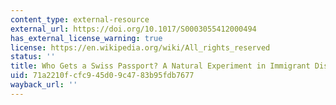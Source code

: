 ```yaml
---
content_type: external-resource
external_url: https://doi.org/10.1017/S0003055412000494
has_external_license_warning: true
license: https://en.wikipedia.org/wiki/All_rights_reserved
status: ''
title: Who Gets a Swiss Passport? A Natural Experiment in Immigrant Discrimination
uid: 71a2210f-cfc9-45d0-9c47-83b95fdb7677
wayback_url: ''
---
```

